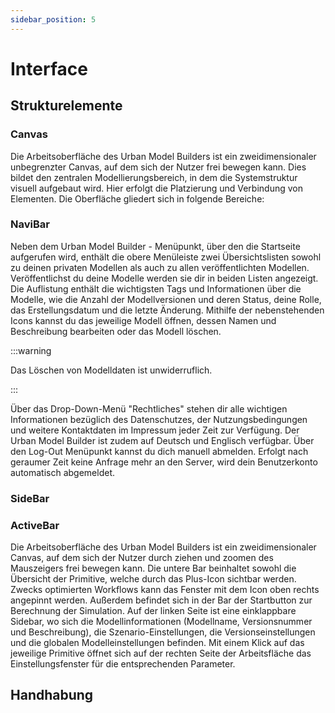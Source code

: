 ```yaml
---
sidebar_position: 5
---
```

# Interface
## Strukturelemente 
### Canvas
Die Arbeitsoberfläche des Urban Model Builders ist ein zweidimensionaler unbegrenzter Canvas, auf dem sich der Nutzer frei bewegen kann. Dies bildet den zentralen Modellierungsbereich, in dem die Systemstruktur visuell aufgebaut wird. Hier erfolgt die Platzierung und Verbindung von Elementen.
Die Oberfläche gliedert sich in folgende Bereiche:

### NaviBar
Neben dem Urban Model Builder - Menüpunkt, über den die Startseite aufgerufen wird, enthält die obere Menüleiste zwei Übersichtslisten sowohl zu deinen privaten Modellen als auch zu allen veröffentlichten Modellen. Veröffentlichst du deine Modelle werden sie dir in beiden Listen angezeigt. Die Auflistung enthält die wichtigsten Tags und Informationen über die Modelle, wie die Anzahl der Modellversionen und deren Status, deine Rolle, das Erstellungsdatum und die letzte Änderung. Mithilfe der nebenstehenden Icons kannst du das jeweilige Modell öffnen, dessen Namen und Beschreibung bearbeiten oder das Modell löschen.  

:::warning

Das Löschen von Modelldaten ist unwiderruflich.

:::

Über das Drop-Down-Menü "Rechtliches" stehen dir alle wichtigen Informationen bezüglich des Datenschutzes, der Nutzungsbedingungen und weitere Kontaktdaten im Impressum jeder Zeit zur Verfügung. 
Der Urban Model Builder ist zudem auf Deutsch und Englisch verfügbar.
Über den Log-Out Menüpunkt kannst du dich manuell abmelden. Erfolgt nach geraumer Zeit keine Anfrage mehr an den Server, wird dein Benutzerkonto automatisch abgemeldet. 


### SideBar
### ActiveBar
Die Arbeitsoberfläche des Urban Model Builders ist ein zweidimensionaler Canvas, auf dem sich der Nutzer durch ziehen und zoomen des Mauszeigers frei bewegen kann. 
Die untere Bar beinhaltet sowohl die Übersicht der Primitive, welche durch das Plus-Icon sichtbar werden. Zwecks optimierten Workflows kann das Fenster mit dem Icon oben rechts angepinnt werden. Außerdem befindet sich in der Bar der Startbutton zur Berechnung der Simulation. 
Auf der linken Seite ist eine einklappbare Sidebar, wo sich die Modellinformationen (Modellname, Versionsnummer und Beschreibung), die Szenario-Einstellungen, die Versionseinstellungen und die globalen Modelleinstellungen befinden. 
Mit einem Klick auf das jeweilige Primitive öffnet sich auf der rechten Seite der Arbeitsfläche das Einstellungsfenster für die entsprechenden Parameter.

## Handhabung 
###